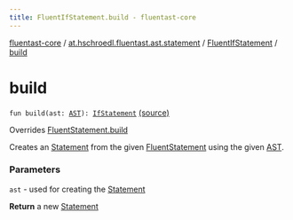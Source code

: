 ```yaml
---
title: FluentIfStatement.build - fluentast-core
---
```


[fluentast-core](../../index.html) / [at.hschroedl.fluentast.ast.statement](../index.html) / [FluentIfStatement](index.html) / [build](.)

# build

`fun build(ast: `[`AST`](https://help.eclipse.org/neon/topic/org.eclipse.jdt.doc.isv/reference/api/org/eclipse/jdt/core/dom/AST.html)`): `[`IfStatement`](https://help.eclipse.org/neon/topic/org.eclipse.jdt.doc.isv/reference/api/org/eclipse/jdt/core/dom/IfStatement.html) [(source)](http://github.com/hschroedl/fluentast/tree/master/core/at.hschroedl.fluentast/ast/statement/IfStatement.kt#L15)

Overrides [FluentStatement.build](../-fluent-statement/build.html)

Creates an [Statement](#) from the given [FluentStatement](../-fluent-statement/index.html) using the given [AST](https://help.eclipse.org/neon/topic/org.eclipse.jdt.doc.isv/reference/api/org/eclipse/jdt/core/dom/AST.html).

### Parameters

`ast` - used for creating the [Statement](#)

**Return**
a new [Statement](#)

